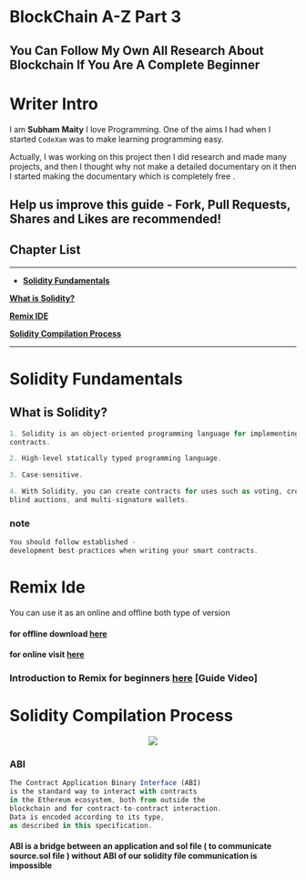 # BlockChain A-Z Part 3
## You Can Follow My Own All Research About Blockchain If You Are A Complete Beginner

# Writer Intro
I am **Subham Maity**
I love Programming. One of the aims I had when I started ```CodeXam``` was to make learning programming easy.

Actually, I was working on this project then I did research and made many projects, and then I thought why not make a detailed documentary on it then I started making the documentary which is completely free .
## Help us improve this guide - **Fork, Pull Requests, Shares and Likes are recommended**!

## Chapter List
*******
* [**Solidity Fundamentals**](#solidity-fundamentals)


[**What is Solidity?**](#what-is-solidity)

[**Remix IDE**](#remix-ide)

[**Solidity Compilation Process**](#solidity-compilation-process)


*******
# Solidity Fundamentals

## What is Solidity? 
```javascript
1. Solidity is an object-oriented programming language for implementing smart
contracts.

2. High-level statically typed programming language.

3. Case-sensitive.

4. With Solidity, you can create contracts for uses such as voting, crowdfunding,
blind auctions, and multi-signature wallets.
```
### note
```javascript
You should follow established -
development best-practices when writing your smart contracts.
```
# Remix Ide 
You can use it as an online and offline both type of version 

#### for offline download [here](https://github.com/ethereum/remix-desktop/releases)

#### for online visit [here](https://remix.ethereum.org/)

### Introduction to Remix for beginners [here](https://www.youtube.com/watch?v=WmeWbo7wzGI&t=385s&ab_channel=EatTheBlocks) [Guide Video]

# Solidity Compilation Process 

<p align="center">
        <img src="https://github.com/Subham-Maity/solidity-tutorial/blob/master/Image(ignore)/compilation.png?raw=true"/>
        </p>


### ABI
```javascript
The Contract Application Binary Interface (ABI) 
is the standard way to interact with contracts 
in the Ethereum ecosystem, both from outside the 
blockchain and for contract-to-contract interaction. 
Data is encoded according to its type, 
as described in this specification.
```
#### ABI is a bridge between an application and sol file ( to communicate source.sol file ) without ABI of our solidity file communication is impossible 


